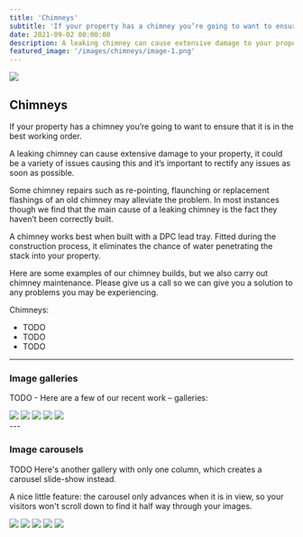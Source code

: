 ```yaml
---
title: 'Chimneys'
subtitle: 'If your property has a chimney you’re going to want to ensure that it is in the best working order.'
date: 2021-09-02 00:00:00
description: A leaking chimney can cause extensive damage to your property, it could be a variety of issues causing this and it’s important to rectify any issues as soon as possible.
featured_image: '/images/chimneys/image-1.png'
---
```


![](/images/chimneys/image-1.png)

## Chimneys

If your property has a chimney you’re going to want to ensure that it is in the best working order.

A leaking chimney can cause extensive damage to your property, it could be a variety of issues causing this and it’s important to rectify any issues as soon as possible.

Some chimney repairs such as re-pointing, flaunching or replacement flashings of an old chimney may alleviate the problem. In most instances though we find that the main cause of a leaking chimney is the fact they haven’t been correctly built. 

A chimney works best when built with a DPC lead tray. Fitted during the construction process, it eliminates the chance of water penetrating the stack into your property.

Here are some examples of our chimney builds, but we also carry out chimney maintenance. Please give us a call so we can give you a solution to any problems you may be experiencing.

Chimneys:

* TODO
* TODO
* TODO

---

### Image galleries

TODO - Here are a few of our recent work – galleries:

<div class="gallery" data-columns="3">
	<img src="/images/chimneys/image-1.png">
	<img src="/images/chimneys/image-2.png">
	<img src="/images/chimneys/image-3.png">
	<img src="/images/chimneys/image-4.png">
	<img src="/images/chimneys/image-5.png">
</div>
---

### Image carousels

TODO
Here's another gallery with only one column, which creates a carousel slide-show instead.

A nice little feature: the carousel only advances when it is in view, so your visitors won't scroll down to find it half way through your images.

<div class="gallery" data-columns="1">
	<img src="/images/chimneys/image-1.png">
	<img src="/images/chimneys/image-2.png">
	<img src="/images/chimneys/image-3.png">
	<img src="/images/chimneys/image-4.png">
	<img src="/images/chimneys/image-5.png">
</div>
